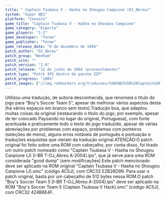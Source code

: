 ```yaml
---
title: " Captain Tsubasa V - Hasha no Shougou Campione (OJ_Abreu)"
system: "Super NES"
platform: "Console"
game_title: "Captain Tsubasa V - HaSha no ShouGou Campione"
game_category: "Esporte"
game_players: "1-2"
game_developer: "Tecmo"
game_publisher: "Tecmo"
game_release_date: "9 de dezembro de 1994"
patch_author: "OJ_Abreu"
patch_group: "Nenhum"
patch_site: ""
patch_version: "1.0"
patch_release: "12 de junho de 2004 (provavelmente)"
patch_type: "Patch IPS dentro de pacote ZIP"
patch_progress: "100%"
patch_images: ["//img.romhackers.org/traducoes/%5BSNES%5D%20Captain%20Tsubasa%20V%20-%20Hasha%20no%20Shougou%20Campione%20-%20OJ_Abreu%20-%201.png","//img.romhackers.org/traducoes/%5BSNES%5D%20Captain%20Tsubasa%20V%20-%20Hasha%20no%20Shougou%20Campione%20-%20OJ_Abreu%20-%202.png","//img.romhackers.org/traducoes/%5BSNES%5D%20Captain%20Tsubasa%20V%20-%20Hasha%20no%20Shougou%20Campione%20-%20OJ_Abreu%20-%203.png"]
---
```

Utilizou uma tradução, de autoria desconhecida, que renomeia o título do jogo para "Boy's Soccer Team 5", apesar de melhorar vários aspectos desta (há vários espaços em branco sem texto).Tradução boa, que adaptou muitas coisas da original (restaurando o título do jogo, por exemplo, apesar de ter colocado Paysandú no lugar do original, Portuguesa), com fonte acentuada e praticamente todo o texto do jogo traduzido, apesar de várias abreviações por problemas com espaço, problemas com ponteiros (seleções de menu), alguns erros notáveis de português e pontuação e traduções esquisitas que vieram da tradução original.ATENÇÃO:O patch original foi feito sobre uma ROM com cabeçalho, por conta disso, foi tirado um outro patch nomeado como "Captain Tsubasa V - Hasha no Shougou Canpione (J) [I-BR T-OJ_Abreu A-2004].ips", que já serve para uma ROM considerada "good dump" (sem modificações).Este patch mencionado deve ser aplicado na ROM original "Captain Tsubasa V - Hasha no Shougou Canpione (J).smc" (código AC5J), com CRC32 E2B26D99. Para usar o patch original, basta por um cabeçalho de 512 bytes nessa ROM.O patch "Boy's Soccer Team 5 [I-BR T-OJ_Abreu A-2004].ips" deve ser aplicado na ROM "Boy's Soccer Team 5 (Captain Tsubasa V Hack).smc" (código AC5J), com CRC32 424B6E4F.